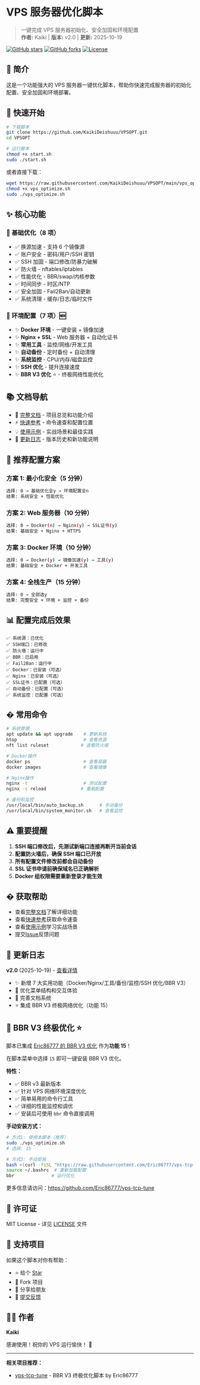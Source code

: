 # VPS 服务器优化脚本

> 一键完成 VPS 服务器初始化、安全加固和环境配置  
> **作者:** Kaiki | **版本:** v2.0 | **更新:** 2025-10-19

[![GitHub stars](https://img.shields.io/github/stars/KaikiDeishuuu/VPSOPT?style=social)](https://github.com/KaikiDeishuuu/VPSOPT)
[![GitHub forks](https://img.shields.io/github/forks/KaikiDeishuuu/VPSOPT?style=social)](https://github.com/KaikiDeishuuu/VPSOPT)
[![License](https://img.shields.io/badge/license-MIT-blue.svg)](LICENSE)

## 📖 简介

这是一个功能强大的 VPS 服务器一键优化脚本，帮助你快速完成服务器的初始化配置、安全加固和环境部署。

## 🚀 快速开始

```bash
# 下载脚本
git clone https://github.com/KaikiDeishuuu/VPSOPT.git
cd VPSOPT

# 运行脚本
chmod +x start.sh
sudo ./start.sh
```

或者直接下载：

```bash
wget https://raw.githubusercontent.com/KaikiDeishuuu/VPSOPT/main/vps_optimize.sh
chmod +x vps_optimize.sh
sudo ./vps_optimize.sh
```

## ✨ 核心功能

### 🔧 基础优化（8 项）

- ✅ 换源加速 - 支持 6 个镜像源
- ✅ 账户安全 - 密码/用户/SSH 密钥
- ✅ SSH 加固 - 端口修改/防暴力破解
- ✅ 防火墙 - nftables/iptables
- ✅ 性能优化 - BBR/swap/内核参数
- ✅ 时间同步 - 时区/NTP
- ✅ 安全加固 - Fail2Ban/自动更新
- ✅ 系统清理 - 缓存/日志/临时文件

### 🚀 环境配置（7 项）🆕

- ✨ **Docker 环境** - 一键安装 + 镜像加速
- ✨ **Nginx + SSL** - Web 服务器 + 自动化证书
- ✨ **常用工具** - 监控/网络/开发工具
- ✨ **自动备份** - 定时备份 + 自动清理
- ✨ **系统监控** - CPU/内存/磁盘监控
- ✨ **SSH 优化** - 提升连接速度
- ✨ **BBR V3 优化** ⭐ - 终极网络性能优化

## 📚 文档导航

- 📖 [完整文档](docs/PROJECT.md) - 项目总览和功能介绍
- ⚡ [快速参考](docs/QUICK_REFERENCE.md) - 命令速查和配置位置
- 💡 [使用示例](docs/EXAMPLES.md) - 实战场景和最佳实践
- 📝 [更新日志](docs/CHANGELOG.md) - 版本历史和新功能说明

## 🎯 推荐配置方案

### 方案 1: 最小化安全（5 分钟）

```bash
选择: 0 → 基础优化全y → 环境配置全n
结果: 系统安全 + 性能优化
```

### 方案 2: Web 服务器（10 分钟）

```bash
选择: 0 → Docker(n) → Nginx(y) → SSL证书(y)
结果: 基础安全 + Nginx + HTTPS
```

### 方案 3: Docker 环境（10 分钟）

```bash
选择: 0 → Docker(y) → 镜像加速(y) → 工具(y)
结果: 基础安全 + Docker + 开发工具
```

### 方案 4: 全栈生产（15 分钟）

```bash
选择: 0 → 全部选y
结果: 完整安全 + 环境 + 监控 + 备份
```

## 📊 配置完成后效果

```
✅ 系统源：已优化
✅ SSH端口：已修改
✅ 防火墙：运行中
✅ BBR：已启用
✅ Fail2Ban：运行中
✅ Docker：已安装（可选）
✅ Nginx：已安装（可选）
✅ SSL证书：已配置（可选）
✅ 自动备份：已配置（可选）
✅ 系统监控：已配置（可选）
```

## � 常用命令

```bash
# 系统管理
apt update && apt upgrade    # 更新系统
htop                         # 查看资源
nft list ruleset            # 查看防火墙

# Docker操作
docker ps                    # 查看容器
docker images                # 查看镜像

# Nginx操作
nginx -t                     # 测试配置
nginx -s reload             # 重载配置

# 备份和监控
/usr/local/bin/auto_backup.sh      # 手动备份
/usr/local/bin/system_monitor.sh   # 查看监控
```

## ⚠️ 重要提醒

1. **SSH 端口修改后，先测试新端口连接再断开当前会话**
2. **配置防火墙后，确保 SSH 端口已开放**
3. **所有配置文件修改前都会自动备份**
4. **SSL 证书申请前确保域名已正确解析**
5. **Docker 组权限需要重新登录才能生效**

## � 获取帮助

- 查看[完整文档](docs/PROJECT.md)了解详细功能
- 查看[快速参考](docs/QUICK_REFERENCE.md)获取命令速查
- 查看[使用示例](docs/EXAMPLES.md)学习实战场景
- 提交[Issue](https://github.com/KaikiDeishuuu/VPSOPT/issues)反馈问题

## 🔄 更新日志

**v2.0** (2025-10-19) - [查看详情](docs/CHANGELOG.md)

- ✨ 新增 7 大实用功能（Docker/Nginx/工具/备份/监控/SSH 优化/BBR V3）
- 🎨 优化菜单结构和交互体验
- 📝 完善文档系统
- ⭐ 集成 BBR V3 终极网络优化（功能 15）

## 🚀 BBR V3 终极优化 ⭐

脚本已集成 [Eric86777 的 BBR V3 优化](https://github.com/Eric86777/vps-tcp-tune) 作为**功能 15**！

在脚本菜单中选择 `15` 即可一键安装 BBR V3 优化。

**特性：**

- ✅ BBR v3 最新版本
- ✅ 针对 VPS 网络环境深度优化
- ✅ 简单易用的命令行工具
- ✅ 详细的性能监控和调优
- ✅ 安装后可使用 `bbr` 命令直接调用

**手动安装方式：**

```bash
# 方式1: 使用本脚本（推荐）
sudo ./vps_optimize.sh
# 选择: 15

# 方式2: 手动安装
bash <(curl -fsSL "https://raw.githubusercontent.com/Eric86777/vps-tcp-tune/main/install-alias.sh?$(date +%s)")
source ~/.bashrc  # 重新加载配置
bbr              # 运行优化
```

更多信息请访问：https://github.com/Eric86777/vps-tcp-tune

## 📄 许可证

MIT License - 详见 [LICENSE](LICENSE) 文件

## 🌟 支持项目

如果这个脚本对你有帮助：

- ⭐ 给个 [Star](https://github.com/KaikiDeishuuu/VPSOPT)
- 🔀 Fork 项目
- 📢 分享给朋友
- 💬 [提交反馈](https://github.com/KaikiDeishuuu/VPSOPT/issues)

## 👨‍💻 作者

**Kaiki**

感谢使用！祝你的 VPS 运行愉快！ 🚀

---

**相关项目推荐：**

- [vps-tcp-tune](https://github.com/Eric86777/vps-tcp-tune) - BBR V3 终极优化脚本 by Eric86777
